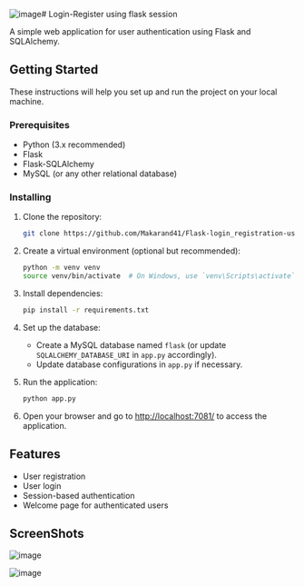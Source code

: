![image](https://github.com/Makarand41/Flask-login_registration-using-sessions/assets/90332486/713b6aef-ef0f-4555-9df7-04aee2aeb8bb)# Login-Register using flask session

A simple web application for user authentication using Flask and SQLAlchemy.

## Getting Started

These instructions will help you set up and run the project on your local machine.

### Prerequisites

- Python (3.x recommended)
- Flask
- Flask-SQLAlchemy
- MySQL (or any other relational database)

### Installing

1. Clone the repository:

    ```bash
    git clone https://github.com/Makarand41/Flask-login_registration-using-sessions.git
    ```

2. Create a virtual environment (optional but recommended):

    ```bash
    python -m venv venv
    source venv/bin/activate  # On Windows, use `venv\Scripts\activate`
    ```

3. Install dependencies:

    ```bash
    pip install -r requirements.txt
    ```

4. Set up the database:

    - Create a MySQL database named `flask` (or update `SQLALCHEMY_DATABASE_URI` in `app.py` accordingly).
    - Update database configurations in `app.py` if necessary.

5. Run the application:

    ```bash
    python app.py
    ```

6. Open your browser and go to [http://localhost:7081/](http://localhost:7081/) to access the application.

## Features

- User registration
- User login
- Session-based authentication
- Welcome page for authenticated users

## ScreenShots

![image](https://github.com/Makarand41/Flask-login_registration-using-sessions/assets/90332486/ee1ca8c1-84ae-40f5-b042-605e3f0e6d8a)

![image](https://github.com/Makarand41/Flask-login_registration-using-sessions/assets/90332486/493bc8dd-62f9-4cae-bb50-a90659c5e2be)

